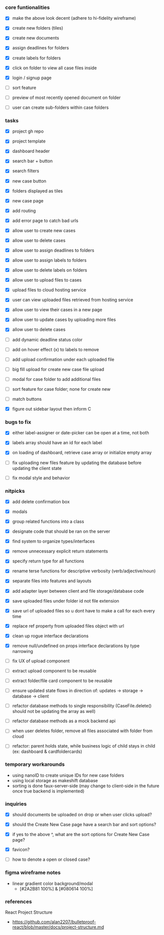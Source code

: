 ### core funtionalities
- [x] make the above look decent (adhere to hi-fidelity wireframe)
- [x] create new folders (tiles)
- [x] create new documents
- [x] assign deadlines for folders
- [x] create labels for folders
- [x] click on folder to view all case files inside
- [x] login / signup page
- [ ] sort feature
- [ ] preview of most recently opened document on folder
- [ ] user can create sub-folders within case folders


### tasks
- [x] project gh repo
- [x] project template
- [x] dashboard header
- [x] search bar + button
- [x] search filters
- [x] new case button
- [x] folders displayed as tiles
- [x] new case page
- [x] add routing
- [x] add error page to catch bad urls
- [x] allow user to create new cases
- [x] allow user to delete cases
- [x] allow user to assign deadlines to folders
- [x] allow user to assign labels to folders
- [x] allow user to delete labels on folders
- [x] allow user to upload files to cases
- [x] upload files to cloud hosting service
- [x] user can view uploaded files retrieved from hosting service
- [x] allow user to view their cases in a new page
- [x] allow user to update cases by uploading more files
- [x] allow user to delete cases
- [ ] add dynamic deadline status color
- [ ] add on hover effect (x) to labels to remove
- [ ] add upload confirmation under each uploaded file
- [ ] big fill upload for create new case file upload
- [ ] modal for case folder to add additional files
- [ ] sort feature for case folder; none for create new
- [ ] match buttons
- [x] figure out sidebar layout then inform C


### bugs to fix
- [x] either label-assigner or date-picker can be open at a time, not both
- [x] labels array should have an id for each label
- [x] on loading of dashboard, retrieve case array or initialize empty array
- [ ] fix uploading new files feature by updating the database before updating the client state
- [ ] fix modal style and behavior


### nitpicks
- [x] add delete confirmation box
- [x] modals
- [x] group related functions into a class
- [x] designate code that should be ran on the server
- [x] find system to organize types/interfaces
- [x] remove unnecessary explicit return statements
- [x] specify return type for all functions
- [x] rename terse functions for descriptive verbosity (verb/adjective/noun)
- [x] separate files into features and layouts
- [x] add adapter layer between client and file storage/database code
- [x] save uploaded files under folder id not file extension
- [x] save url of uploaded files so u dont have to make a call for each every time
- [x] replace ref property from uploaded files object with url
- [x] clean up rogue interface declarations
- [x] remove null/undefined on props interface declarations by type narrowing
- [ ] fix UX of upload component
- [ ] extract upload component to be reusable
- [ ] extract folder/file card component to be reusable
- [ ] ensure updated state flows in direction of: updates -> storage -> database -> client
- [ ] refactor database methods to single responsibility (CaseFile.delete() should not be updating the array as well)
- [ ] refactor database methods as a mock backend api
- [ ] when user deletes folder, remove all files associated with folder from cloud
- [ ] refactor: parent holds state, while business logic of child stays in child (ex: dashboard & cardfoldercards)


### temporary workarounds
- using nanoID to create unique IDs for new case folders
- using local storage as makeshift database
- sorting is done faux-server-side (may change to client-side in the future once true backend is implemented)


### inquiries
 - [x] should documents be uploaded on drop or when user clicks upload?
 - [x] should the Create New Case page have a search bar and sort options?
 - [x] if yes to the above ^, what are the sort options for Create New Case page?
 - [x] favicon?
 - [ ] how to denote a open or closed case?


### figma wireframe notes
 - linear gradient color background/modal
   - [#2A2B81 100%]  &  [#080614 100%]



### references
React Project Structure
 - https://github.com/alan2207/bulletproof-react/blob/master/docs/project-structure.md